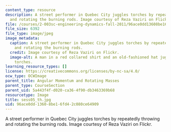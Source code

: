 ```yaml
---
content_type: resource
description: A street performer in Quebec City juggles torches by repeatedly throwing
  and rotating the burning rods. Image courtesy of Reza Vaziri on Flickr.
file: /courses/2-003sc-engineering-dynamics-fall-2011/96ace0dd13608be16fd42c080ce64909_sess05_th.jpg
file_size: 6392
file_type: image/jpeg
image_metadata:
  caption: A street performer in Quebec City juggles torches by repeatedly throwing
    and rotating the burning rods.
  credit: Image courtesy of Reza Vaziri on Flickr.
  image-alt: A man in a red collared shirt and an old-fashioned hat juggles flaming
    torches.
learning_resource_types: []
license: https://creativecommons.org/licenses/by-nc-sa/4.0/
ocw_type: OCWImage
parent_title: Angular Momentum and Rotating Masses
parent_type: CourseSection
parent_uid: 5a443f4f-d020-ca36-4f90-db3463369b68
resourcetype: Image
title: sess05_th.jpg
uid: 96ace0dd-1360-8be1-6fd4-2c080ce64909
---
```

A street performer in Quebec City juggles torches by repeatedly throwing and rotating the burning rods. Image courtesy of Reza Vaziri on Flickr.